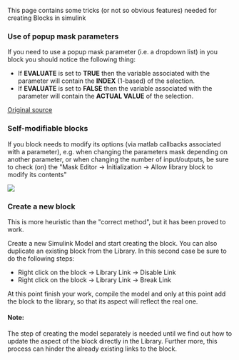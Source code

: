 This page contains some tricks (or not so obvious features) needed for creating Blocks in simulink

### Use of popup mask parameters
If you need to use a popup mask parameter (i.e. a dropdown list) in you block you should notice the following thing:

- If **EVALUATE** is set to **TRUE** then the variable associated with the parameter will contain the **INDEX** (1-based) of the selection.
- If **EVALUATE** is set to **FALSE** then the variable associated with the parameter will contain the **ACTUAL VALUE** of the selection.

[Original source](http://www.mathworks.com/matlabcentral/answers/95199-how-can-i-assign-the-actual-value-of-a-selected-popup-to-my-mask-variables-in-simulink-6-6-r2007a)

### Self-modifiable blocks
If you block needs to modify its options (via matlab callbacks associated with a parameter), e.g. when changing the parameters mask depending on another parameter, or when changing the number of input/outputs, be sure to check (on) the "Mask Editor -> Initialization -> Allow library block to modify its contents"

![](https://cloud.githubusercontent.com/assets/2189180/11606884/19fd2f5a-9b32-11e5-9f1e-89347a6df895.png)

### Create a new block
This is more heuristic than the "correct method", but it has been proved to work.

Create a new Simulink Model and start creating the block. You can also duplicate an existing block from the Library. In this second case be sure to do the following steps:

- Right click on the block -> Library Link -> Disable Link
- Right click on the block -> Library Link -> Break Link

At this point finish your work, compile the model and only at this point add the block to the library, so that its aspect will reflect the real one.

#### Note:
The step of creating the model separately is needed until we find out how to update the aspect of the block directly in the Library.
Further more, this process can hinder the already existing links to the block.
